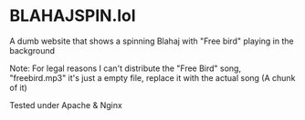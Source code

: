 # **BLAHAJSPIN.lol**

A dumb website that shows a spinning Blahaj with "Free bird" playing in the background

Note: For legal reasons I can't distribute the "Free Bird" song, "freebird.mp3" it's just a empty file, replace it with the actual song (A chunk of it)

Tested under Apache & Nginx
